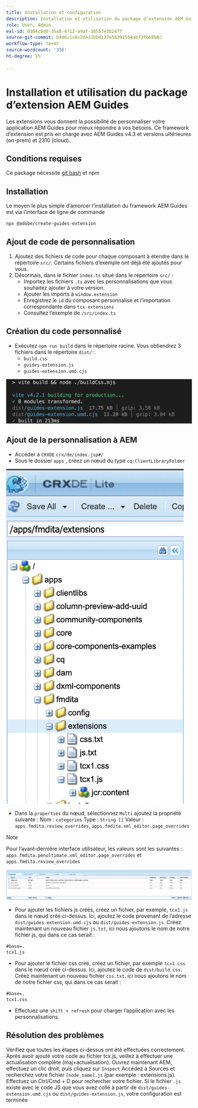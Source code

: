 ```yaml
---
title: Installation et configuration
description: Installation et utilisation du package d’extension AEM Guides
role: User, Admin
exl-id: 0304c8d0-35a8-4712-a9af-36557e3b247f
source-git-commit: b4d6c1c8c2d413bb4137e58391554abf2fb68b8c
workflow-type: tm+mt
source-wordcount: '356'
ht-degree: 1%

---
```


# Installation et utilisation du package d’extension AEM Guides

Les extensions vous donnent la possibilité de personnaliser votre application AEM Guides pour mieux répondre à vos besoins. Ce framework d’extension est pris en charge avec AEM Guides v4.3 et versions ultérieures (on-prem) et 2310 (cloud).

## Conditions requises

Ce package nécessite [git bash](https://github.com/git-guides/install-git) et npm

## Installation

Le moyen le plus simple d’amorcer l’installation du framework AEM Guides est via l’interface de ligne de commande

```bash
npx @adobe/create-guides-extension
```

## Ajout de code de personnalisation

1. Ajoutez des fichiers de code pour chaque composant à étendre dans le répertoire `src/`. Certains fichiers d’exemple ont déjà été ajoutés pour vous.
2. Désormais, dans le fichier `index.ts` situé dans le répertoire `src/` :
   - Importez les fichiers `.ts` avec les personnalisations que vous souhaitez ajouter à votre version.
   - Ajouter les imports à `window.extension`
   - Enregistrez le `id` du composant personnalisé et l’importation correspondante dans `tcx extensions`
   - Consultez l’exemple de `/src/index.ts`

## Création du code personnalisé

- Exécutez `npm run build` dans le répertoire racine. Vous obtiendrez 3 fichiers dans le répertoire `dist/` :
   - `build.css`
   - `guides-extension.js`
   - `guides-extension.umd.cjs`

![Générer une sortie](./../imgs/build_output.png)

## Ajout de la personnalisation à AEM

- Accéder à `CRXDE` `crx/de/index.jsp#/`
- Sous le dossier `apps` , créez un nœud du type `cq:ClientLibraryFolder`

![Structure de dossiers](./../imgs/crxde_folder_structure.png)

- Dans la `properties` du nœud, sélectionnez `Multi` ajoutez la propriété suivante :
Nom : `categories`
Type : `String []`
Valeur : `apps.fmdita.review_overrides`, `apps.fmdita.xml_editor.page_overrides`

>[!NOTE]
>
> Pour l’avant-dernière interface utilisateur, les valeurs sont les suivantes : `apps.fmdita.penultimate.xml_editor.page_overrides` et `apps.fmdita.review_overrides`


![ Propriétés du dossier ](./../imgs/crxde_folder_properties.png)

- Pour ajouter les fichiers js créés, créez un fichier, par exemple, `tcx1.js` dans le nœud créé ci-dessus. Ici, ajoutez le code provenant de l’adresse `dist/guides-extension.umd.cjs` ou `dist/guides-extension.js`. Créez maintenant un nouveau fichier `js.txt`, ici nous ajoutons le nom de notre fichier js, qui dans ce cas serait :

```t
#base=.
tcx1.js
```

- Pour ajouter le fichier css créé, créez un fichier, par exemple `tcx1.css` dans le nœud créé ci-dessus. Ici, ajoutez le code de `dist/build.css`. Créez maintenant un nouveau fichier `css.txt`, ici nous ajoutons le nom de notre fichier css, qui dans ce cas serait :

```t
#base=.
tcx1.css
```

- Effectuez une `shift + refresh` pour charger l’application avec les personnalisations.

## Résolution des problèmes

Vérifiez que toutes les étapes ci-dessus ont été effectuées correctement.
Après avoir ajouté votre code au fichier tcx.js, veillez à effectuer une actualisation complète (maj+actualisation).
Ouvrez maintenant AEM, effectuez un clic droit, puis cliquez sur `Inspect`
Accédez à Sources et recherchez votre fichier `[node_name].js` (par exemple : extensions.js). Effectuez un Ctrl/Cmd + D pour rechercher votre fichier. Si le fichier `.js` existe avec le code JS que vous avez collé à partir de `dist/guides-extension.umd.cjs` ou `dist/guides-extension.js`, votre configuration est terminée
